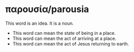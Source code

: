 # παρουσία/parousia
This word is an idea. It is a noun.
* This word can mean the state of being in a place.
* This word can mean the act of arriving at a place.
* This word can mean the act of Jesus returning to earth.
